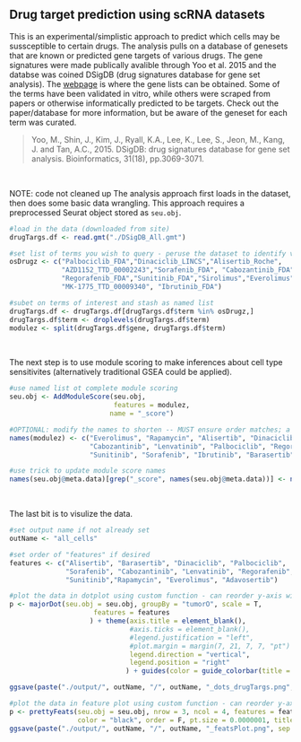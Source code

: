 ## Drug target prediction using scRNA datasets

This is an experimental/simplistic approach to predict which cells may be sussceptible to certain drugs. The analysis pulls on a database of genesets that are known or predicted gene targets of various drugs. The gene signatures were made publically avalible through Yoo et al. 2015 and the databse was coined DSigDB (drug signatures database for gene set analysis). The [webpage](http://tanlab.ucdenver.edu/DSigDB) is where the gene lists can be obtained. Some of the terms have been validated in vitro, while others were scraped from papers or otherwise informatically predicted to be targets. Check out the paper/database for more information, but be aware of the geneset for each term was curated.

> Yoo, M., Shin, J., Kim, J., Ryall, K.A., Lee, K., Lee, S., Jeon, M., Kang, J. and Tan, A.C., 2015. DSigDB: drug signatures database for gene set analysis. Bioinformatics, 31(18), pp.3069-3071.

&nbsp;

NOTE: code not cleaned up
The analysis approach first loads in the dataset, then does some basic data wrangling. This approach requires a preprocessed Seurat object stored as `seu.obj`.
```r
#load in the data (downloaded from site)
drugTargs.df <- read.gmt("./DSigDB_All.gmt")

#set list of terms you wish to query - peruse the dataset to identify valid options
osDrugz <- c("Palbociclib_FDA","Dinaciclib_LINCS","Alisertib_Roche",
             "AZD1152_TTD_00002243","Sorafenib_FDA", "Cabozantinib_FDA","Lenvatinib_FDA",
             "Regorafenib_FDA","Sunitinib_FDA","Sirolimus","Everolimus","PD-153035",
             "MK-1775_TTD_00009340", "Ibrutinib_FDA")

#subet on terms of interest and stash as named list
drugTargs.df <- drugTargs.df[drugTargs.df$term %in% osDrugz,]
drugTargs.df$term <- droplevels(drugTargs.df$term)
modulez <- split(drugTargs.df$gene, drugTargs.df$term)
```
&nbsp;

The next step is to use module scoring to make inferences about cell type sensitivites (alternatively traditional GSEA could be applied).
```r
#use named list ot complete module scoring
seu.obj <- AddModuleScore(seu.obj,
                          features = modulez,
                         name = "_score")

#OPTIONAL: modify the names to shorten -- MUST ensure order matches; a named list might be better
names(modulez) <- c("Everolimus", "Rapamycin", "Alisertib", "Dinaciclib",
                    "Cabozantinib", "Lenvatinib", "Palbociclib", "Regorafenib",
                    "Sunitinib", "Sorafenib", "Ibrutinib", "Barasertib", "Adavosertib")

#use trick to update module score names
names(seu.obj@meta.data)[grep("_score", names(seu.obj@meta.data))] <- names(modulez)
```
&nbsp;

The last bit is to visulize the data.
```r
#set output name if not already set
outName <- "all_cells"

#set order of "features" if desired 
features <- c("Alisertib", "Barasertib", "Dinaciclib", "Palbociclib", 
              "Sorafenib", "Cabozantinib", "Lenvatinib", "Regorafenib", 
              "Sunitinib","Rapamycin", "Everolimus", "Adavosertib")

#plot the data in dotplot using custom function - can reorder y-axis with the yAxis option in the majorDot function
p <- majorDot(seu.obj = seu.obj, groupBy = "tumorO", scale = T,
                     features = features
                    ) + theme(axis.title = element_blank(),
                              #axis.ticks = element_blank(),
                              #legend.justification = "left",
                              #plot.margin = margin(7, 21, 7, 7, "pt")
                              legend.direction = "vertical",
                              legend.position = "right"
                             ) + guides(color = guide_colorbar(title = 'Scaled\nenrichment\nscore')) + guides(size = guide_legend(nrow = 3, byrow = F, title = 'Percent\nenriched'))

ggsave(paste("./output/", outName, "/", outName, "_dots_drugTargs.png", sep = ""),width = 6,height=6)

#plot the data in feature plot using custom function - can reorder y-axis with the yAxis option in the majorDot function
p <- prettyFeats(seu.obj = seu.obj, nrow = 3, ncol = 4, features = features, 
                 color = "black", order = F, pt.size = 0.0000001, title.size = 18, noLegend = T) & scale_colour_viridis(option="magma", name='Expression')
ggsave(paste("./output/", outName, "/", outName, "_featsPlot.png", sep = ""), width = 15, height = 9)
```
